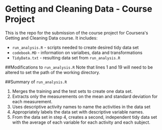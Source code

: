 # Getting and Cleaning Data - Course Project

This is the repo for the submission of the course project for Coursera's Getting and Cleaning Data course.  It includes:
<ul>
<li><code>run_analysis.R</code> - scripts needed to create desired tidy data set</li>
<li><code>codebook.MD</code> - information on varialbes, data and transformations</li>
<li><code>TidyData.txt</code> - resulting data set from <code>run_analysis.R</code></li>
</ul>

##Modifications to <code>run_analysis.R</code>
Note that lines 1 and 19 will need to be altered to set the path of the working directory.  

##Summary of <code>run_analysis.R</code>
<ol>
<li>Merges the training and the test sets to create one data set.</li>
<li>Extracts only the measurements on the mean and standard deviation for each measurement.</li>
<li>Uses descriptive activity names to name the activities in the data set</li>
<li>Appropriately labels the data set with descriptive variable names.</li>
<li>From the data set in step 4, creates a second, independent tidy data set with the average of each variable for each activity and each subject.</li>
</ol>
